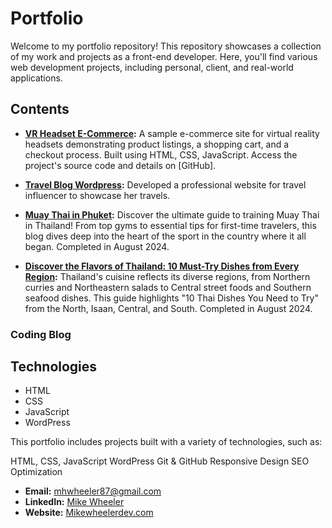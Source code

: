 # Portfolio

Welcome to my portfolio repository! This repository showcases a collection of my work and projects as a front-end developer. Here, you'll find various web development projects, including personal, client, and real-world applications.

## **Contents**

- **[VR Headset E-Commerce](https://github.com/mwheeler2244/VR-Headset-E-Commerce):** A sample e-commerce site for virtual reality headsets demonstrating product listings, a shopping cart, and a checkout process. Built using HTML, CSS, JavaScript. Access the project's source code and details on [GitHub].
- **[Travel Blog Wordpress](https://littletravelgirl.com):** Developed a professional website for travel influencer to showcase her travels.
- **[Muay Thai in Phuket](http://www.muaythaiinphuket.com):** Discover the ultimate guide to training Muay Thai in Thailand! From top gyms to essential tips for first-time travelers, this blog dives deep into the heart of the sport in the country where it all began. Completed in August 2024.

- **[Discover the Flavors of Thailand: 10 Must-Try Dishes from Every Region](http://www.discoverthaifood.com):** Thailand's cuisine reflects its diverse regions, from Northern curries and Northeastern salads to Central street foods and Southern seafood dishes. This guide highlights "10 Thai Dishes You Need to Try" from the North, Isaan, Central, and South. Completed in August 2024.

### **Coding Blog**

## **Technologies**

- HTML
- CSS
- JavaScript
- WordPress



This portfolio includes projects built with a variety of technologies, such as:

HTML, CSS, JavaScript
WordPress
Git & GitHub
Responsive Design
SEO Optimization

- **Email:** mhwheeler87@gmail.com
- **LinkedIn:** [Mike Wheeler](https://www.linkedin.com/in/michael-wheeler12/)
- **Website:** [Mikewheelerdev.com](https://mikewheelerdev.com/)
